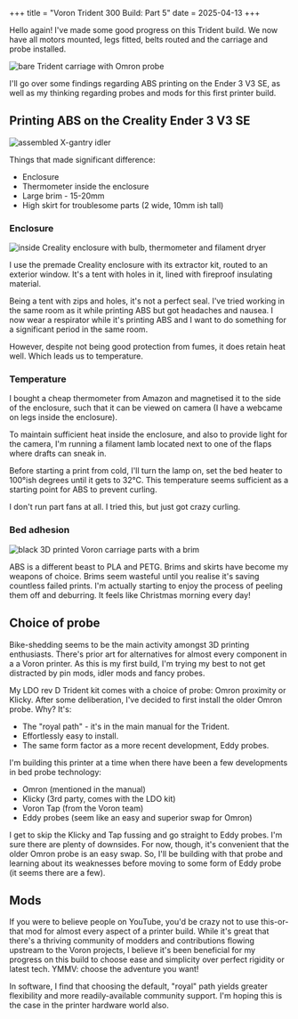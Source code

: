 +++
title = "Voron Trident 300 Build: Part 5"
date = 2025-04-13
+++

Hello again! I've made some good progress on this Trident build.
We now have all motors mounted, legs fitted, belts routed and the carriage and
probe installed.

![bare Trident carriage with Omron probe](carriage-omron.jpeg)

I'll go over some findings regarding ABS printing on the Ender 3 V3 SE, as well
as my thinking regarding probes and mods for this first printer build.

## Printing ABS on the Creality Ender 3 V3 SE

![assembled X-gantry idler](x-idlers.jpg)

Things that made significant difference:

- Enclosure
- Thermometer inside the enclosure
- Large brim - 15-20mm
- High skirt for troublesome parts (2 wide, 10mm ish tall)

### Enclosure

![inside Creality enclosure with bulb, thermometer and filament dryer](bulb-thermometer.jpeg)

I use the premade Creality enclosure with its extractor kit, routed to an
exterior window. It's a tent with holes in it, lined with fireproof insulating
material.

Being a tent with zips and holes, it's not a perfect seal. I've tried working
in the same room as it while printing ABS but got headaches and nausea. I now
wear a respirator while it's printing ABS and I want to do something for a
significant period in the same room.

However, despite not being good protection from fumes, it does retain heat
well. Which leads us to temperature.

### Temperature

I bought a cheap thermometer from Amazon and magnetised it to the side of the
enclosure, such that it can be viewed on camera (I have a webcame on legs
inside the enclosure).

To maintain sufficient heat inside the enclosure, and also to provide light for
the camera, I'm running a filament lamb located next to one of the flaps where
drafts can sneak in.

Before starting a print from cold, I'll turn the lamp on, set the bed heater to
100°ish degrees until it gets to 32°C. This temperature seems sufficient as a
starting point for ABS to prevent curling.

I don't run part fans at all. I tried this, but just got crazy curling.

### Bed adhesion

![black 3D printed Voron carriage parts with a brim](carriage.jpeg)

ABS is a different beast to PLA and PETG. Brims and skirts have become my
weapons of choice. Brims seem wasteful until you realise it's saving countless
failed prints. I'm actually starting to enjoy the process of peeling them off
and deburring. It feels like Christmas morning every day!

## Choice of probe

Bike-shedding seems to be the main activity amongst 3D printing enthusiasts.
There's prior art for alternatives for almost every component in a a Voron
printer. As this is my first build, I'm trying my best to not get distracted by
pin mods, idler mods and fancy probes.

My LDO rev D Trident kit comes with a choice of probe: Omron proximity or
Klicky. After some deliberation, I've decided to first install the older Omron
probe. Why? It's:

- The "royal path" - it's in the main manual for the Trident.
- Effortlessly easy to install.
- The same form factor as a more recent development, Eddy probes.

I'm building this printer at a time when there have been a few developments in
bed probe technology:

- Omron (mentioned in the manual)
- Klicky (3rd party, comes with the LDO kit)
- Voron Tap (from the Voron team)
- Eddy probes (seem like an easy and superior swap for Omron)

I get to skip the Klicky and Tap fussing and go straight to Eddy probes. I'm
sure there are plenty of downsides. For now, though, it's convenient that the
older Omron probe is an easy swap. So, I'll be building with that probe and
learning about its weaknesses before moving to some form of Eddy probe (it
seems there are a few).

## Mods

If you were to believe people on YouTube, you'd be crazy not to use
this-or-that mod for almost every aspect of a printer build. While it's great
that there's a thriving community of modders and contributions flowing upstream
to the Voron projects, I believe it's been beneficial for my progress on this
build to choose ease and simplicity over perfect rigidity or latest tech. YMMV:
choose the adventure you want!

In software, I find that choosing the default, "royal" path yields greater
flexibility and more readily-available community support. I'm hoping this is
the case in the printer hardware world also.
